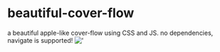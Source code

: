 # beautiful-cover-flow
a beautiful apple-like cover-flow using CSS and JS. no dependencies, navigate is supported! 
!['](https://i1.someimage.com/zMemcJt.png)
